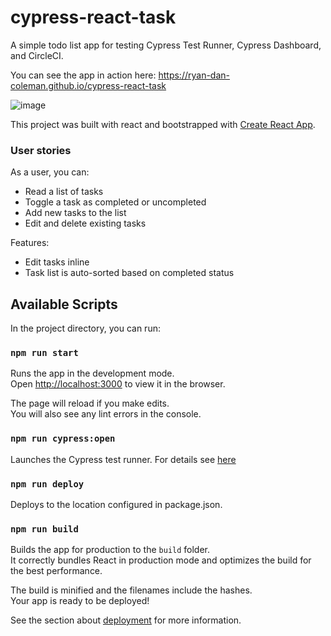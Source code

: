 # cypress-react-task

A simple todo list app for testing Cypress Test Runner, Cypress Dashboard, and CircleCI.

You can see the app in action here: https://ryan-dan-coleman.github.io/cypress-react-task

![image](https://user-images.githubusercontent.com/41104519/110530390-60d0d980-80e8-11eb-849d-ec13732b0eb6.png)

This project was built with react and bootstrapped with [Create React App](https://github.com/facebook/create-react-app).

### User stories 

As a user, you can:
  - Read a list of tasks
  - Toggle a task as completed or uncompleted
  - Add new tasks to the list
  - Edit and delete existing tasks

Features:
  - Edit tasks inline
  - Task list is auto-sorted based on completed status

## Available Scripts

In the project directory, you can run:

### `npm run start`

Runs the app in the development mode.\
Open [http://localhost:3000](http://localhost:3000) to view it in the browser.

The page will reload if you make edits.\
You will also see any lint errors in the console.

### `npm run cypress:open`

Launches the Cypress test runner. For details see [here](https://docs.cypress.io/guides/core-concepts/test-runner.html#Overview)

### `npm run deploy`

Deploys to the location configured in package.json.

### `npm run build`

Builds the app for production to the `build` folder.\
It correctly bundles React in production mode and optimizes the build for the best performance.

The build is minified and the filenames include the hashes.\
Your app is ready to be deployed!

See the section about [deployment](https://facebook.github.io/create-react-app/docs/deployment) for more information.
